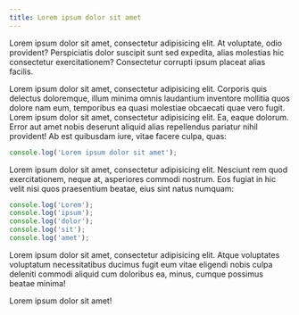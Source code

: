 ```yaml
---
title: Lorem ipsum dolor sit amet
---
```


Lorem ipsum dolor sit amet, consectetur adipisicing elit. At voluptate, odio provident? Perspiciatis dolor suscipit sunt sed expedita, alias molestias hic consectetur exercitationem? Consectetur corrupti ipsum placeat alias facilis.

Lorem ipsum dolor sit amet, consectetur adipisicing elit. Corporis quis delectus doloremque, illum minima omnis laudantium inventore mollitia quos dolore nam eum, temporibus ea quasi molestiae obcaecati quae vero fugit. Lorem ipsum dolor sit amet, consectetur adipisicing elit. Ea, eaque dolorum. Error aut amet nobis deserunt aliquid alias repellendus pariatur nihil provident! Ab est quibusdam iure, vitae facere culpa, quas:

```javascript
console.log('Lorem ipsum dolor sit amet');
```

Lorem ipsum dolor sit amet, consectetur adipisicing elit. Nesciunt rem quod exercitationem, neque at, asperiores commodi nostrum. Eos fugiat in hic velit nisi quos praesentium beatae, eius sint natus numquam:


```javascript
console.log('Lorem');
console.log('ipsum');
console.log('dolor');
console.log('sit');
console.log('amet');
```

Lorem ipsum dolor sit amet, consectetur adipisicing elit. Atque voluptates voluptatum necessitatibus ducimus fugit eum vitae eligendi nobis culpa deleniti commodi aliquid cum doloribus ea, minus, cumque possimus beatae minima!

Lorem ipsum dolor sit amet!
